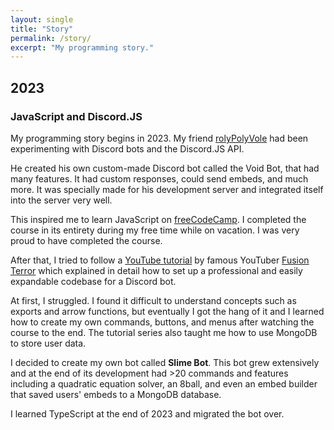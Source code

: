 ```yaml
---
layout: single
title: "Story"
permalink: /story/
excerpt: "My programming story."
---
```


## 2023

### JavaScript and Discord.JS

My programming story begins in 2023. My friend [rolyPolyVole](https://rolyPolyVole.github.io) had been experimenting with Discord bots and the Discord.JS API. 

He created his own custom-made Discord bot called the Void Bot, that had many features. It had custom responses, could send embeds, and much more. It was specially made for his development server and integrated itself into the server very well.

This inspired me to learn JavaScript on [freeCodeCamp](https://freeCodeCamp.org). I completed the course in its entirety during my free time while on vacation. I was very proud to have completed the course.

After that, I tried to follow a [YouTube tutorial](https://www.youtube.com/watch?v=6IgOXmQMT68) by famous YouTuber [Fusion Terror](https://www.youtube.com/@FusionTerror/videos) which explained in detail how to set up a professional and easily expandable codebase for a Discord bot.

At first, I struggled. I found it difficult to understand concepts such as exports and arrow functions, but eventually I got the hang of it and I learned how to create my own commands, buttons, and menus after watching the course to the end. The tutorial series also taught me how to use MongoDB to store user data.

I decided to create my own bot called **Slime Bot**. This bot grew extensively and at the end of its development had >20 commands and features including a quadratic equation solver, an 8ball, and even an embed builder that saved users' embeds to a MongoDB database.

I learned TypeScript at the end of 2023 and migrated the bot over.

